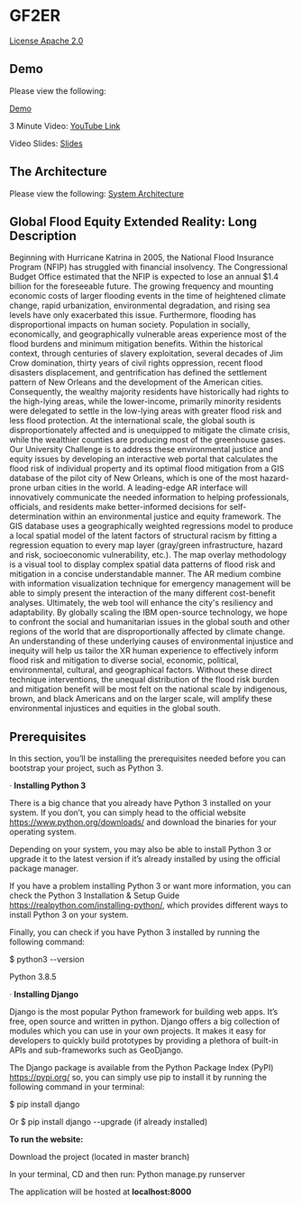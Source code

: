 # GF2ER
[License Apache 2.0](https://www.apache.org/licenses/LICENSE-2.0)

## Demo
Please view the following: 

[Demo](https://github.com/trungvu08/GF2ER/blob/main/Global%20Flood%20Equity%20XR%20Demo.pdf)

3 Minute Video: [YouTube Link](https://www.youtube.com/watch?v=D6H_QJu3uwQ)

Video Slides: [Slides](https://github.com/trungvu08/GF2ER/blob/main/CFC%20Presentation.pptx)

## The Architecture
Please view the following: [System Architecture](https://github.com/trungvu08/GF2ER/blob/main/CFC%20GFEXR_System%20Architecture.pdf)

## Global Flood Equity Extended Reality: Long Description
Beginning with Hurricane Katrina in 2005, the National Flood Insurance Program (NFIP) has struggled with financial insolvency. The Congressional Budget Office estimated that the NFIP is expected to lose an annual $1.4 billion for the foreseeable future. The growing frequency and mounting economic costs of larger flooding events in the time of heightened climate change, rapid urbanization, environmental degradation, and rising sea levels have only exacerbated this issue. Furthermore, flooding has disproportional impacts on human society. Population in socially, economically, and geographically vulnerable areas experience most of the flood burdens and minimum mitigation benefits. Within the historical context, through centuries of slavery exploitation, several decades of Jim Crow domination, thirty years of civil rights oppression, recent flood disasters displacement, and gentrification has defined the settlement pattern of New Orleans and the development of the American cities. Consequently, the wealthy majority residents have historically had rights to the high-lying areas, while the lower-income, primarily minority residents were delegated to settle in the low-lying areas with greater flood risk and less flood protection. At the international scale, the global south is disproportionately affected and is unequipped to mitigate the climate crisis, while the wealthier counties are producing most of the greenhouse gases. Our University Challenge is to address these environmental justice and equity issues by developing an interactive web portal that calculates the flood risk of individual property and its optimal flood mitigation from a GIS database of the pilot city of New Orleans, which is one of the most hazard-prone urban cities in the world. A leading-edge AR interface will innovatively communicate the needed information to helping professionals, officials, and residents make better-informed decisions for self-determination within an environmental justice and equity framework. The GIS database uses a geographically weighted regressions model to produce a local spatial model of the latent factors of structural racism by fitting a regression equation to every map layer (gray/green infrastructure, hazard and risk, socioeconomic vulnerability, etc.). The map overlay methodology is a visual tool to display complex spatial data patterns of flood risk and mitigation in a concise understandable manner. The AR medium combine with information visualization technique for emergency management will be able to simply present the interaction of the many different cost-benefit analyses. Ultimately, the web tool will enhance the city's resiliency and adaptability. By globally scaling the IBM open-source technology, we hope to confront the social and humanitarian issues in the global south and other regions of the world that are disproportionally affected by climate change. An understanding of these underlying causes of environmental injustice and inequity will help us tailor the XR human experience to effectively inform flood risk and mitigation to diverse social, economic, political, environmental, cultural, and geographical factors. Without these direct technique interventions, the unequal distribution of the flood risk burden and mitigation benefit will be most felt on the national scale by indigenous, brown, and black Americans and on the larger scale, will amplify these environmental injustices and equities in the global south.

## Prerequisites
In this section, you’ll be installing the prerequisites needed before you can bootstrap your project, such as Python 3.

 ·         **Installing Python 3**
 
There is a big chance that you already have Python 3 installed on your system. If you don’t, you can simply head to the official website https://www.python.org/downloads/  and download the binaries for your operating system.

Depending on your system, you may also be able to install Python 3 or upgrade it to the latest version if it’s already installed by using the official package manager.

If you have a problem installing Python 3 or want more information, you can check the Python 3 Installation & Setup Guide https://realpython.com/installing-python/, which provides different ways to install Python 3 on your system.

Finally, you can check if you have Python 3 installed by running the following command:

$ python3 --version

Python 3.8.5

·         **Installing Django**

Django is the most popular Python framework for building web apps. It’s free, open source and written in python. Django offers a big collection of modules which you can use in your own projects. It makes it easy for developers to quickly build prototypes by providing a plethora of built-in APIs and sub-frameworks such as GeoDjango.

The Django package is available from the Python Package Index (PyPI) https://pypi.org/ so, you can simply use pip to install it by running the following command in your terminal:

$ pip install django

Or         $ pip install django  --upgrade (if already installed)

**To run the website:**

Download the project (located in master branch)

In your terminal, CD and then run: Python manage.py runserver

	
The application will be hosted at **localhost:8000**
